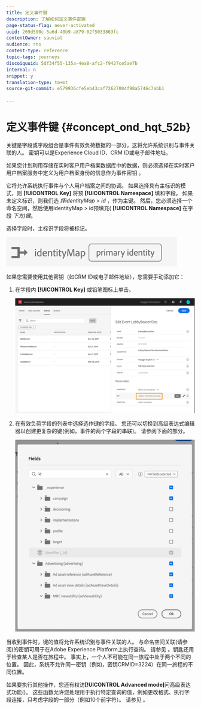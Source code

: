 ```yaml
---
title: 定义事件键
description: 了解如何定义事件密钥
page-status-flag: never-activated
uuid: 269d590c-5a6d-40b9-a879-02f5033863fc
contentOwner: sauviat
audience: rns
content-type: reference
topic-tags: journeys
discoiquuid: 5df34f55-135a-4ea8-afc2-f9427ce5ae7b
internal: n
snippet: y
translation-type: tm+mt
source-git-commit: e579936cfe5eb43caf72627004f98a5746c7abb1

---
```



# 定义事件键 {#concept_ond_hqt_52b}

关键是字段或字段组合是事件有效负荷数据的一部分，这将允许系统识别与事件关联的人。 密钥可以是Experience Cloud ID、CRM ID或电子邮件地址。

如果您计划利用存储在实时客户用户档案数据库中的数据，则必须选择在实时客户用户档案服务中定义为用户档案身份的信息作为事件密钥 [](https://docs.adobe.com/content/help/en/experience-platform/profile/home.html)。

它将允许系统执行事件与个人用户档案之间的协调。 如果选择具有主标识的模式，则 **[!UICONTROL Key]** 将预 **[!UICONTROL Namespace]** 填和字段。 如果未定义标识，则我们选 _择identityMap > id_ ，作为主键。 然后，您必须选择一个命名空间，然后使用identityMap > id预填充( **[!UICONTROL Namespace]** 在字段 _下方)键_。

选择字段时，主标识字段将被标记。

![](../assets/primary-identity.png)

如果您需要使用其他密钥（如CRM ID或电子邮件地址），您需要手动添加它：

1. 在字段内 **[!UICONTROL Key]** 或铅笔图标上单击。

   ![](../assets/journey16.png)

1. 在有效负荷字段的列表中选择选作键的字段。 您还可以切换到高级表达式编辑器以创建更复杂的键(例如，事件的两个字段的串联)。 请参阅下面的部分。

   ![](../assets/journey20.png)

当收到事件时，键的值将允许系统识别与事件关联的人。 与命名空间关联(请参 [](../event/selecting-the-namespace.md)阅)的密钥可用于在Adobe Experience Platform上执行查询。 请参见 [](../building-journeys/about-orchestration-activities.md)。钥匙还用于检查某人是否在旅程中。 事实上，一个人不可能在同一旅程中处于两个不同的位置。 因此，系统不允许同一密钥（例如，密钥CRMID=3224）在同一旅程的不同位置。

如果要执行其他操作，您还有权访&#x200B;**[!UICONTROL Advanced mode]**&#x200B;问高级表达式功能()。 这些函数允许您处理用于执行特定查询的值，例如更改格式、执行字段连接，只考虑字段的一部分（例如10个前字符）。 请参见 [](../expression/expressionadvanced.md)。
